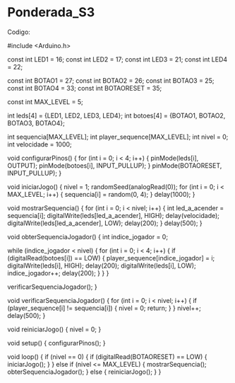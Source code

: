# Ponderada_S3
Codigo:


#include <Arduino.h>

const int LED1 = 16;
const int LED2 = 17;
const int LED3 = 21;
const int LED4 = 22;

const int BOTAO1 = 27;
const int BOTAO2 = 26;
const int BOTAO3 = 25;
const int BOTAO4 = 33;
const int BOTAORESET = 35;

const int MAX_LEVEL = 5;

int leds[4] = {LED1, LED2, LED3, LED4};
int botoes[4] = {BOTAO1, BOTAO2, BOTAO3, BOTAO4};

int sequencia[MAX_LEVEL];
int player_sequence[MAX_LEVEL];
int nivel = 0;
int velocidade = 1000;

void configurarPinos() {
  for (int i = 0; i < 4; i++) {
    pinMode(leds[i], OUTPUT);
    pinMode(botoes[i], INPUT_PULLUP);
  }
  pinMode(BOTAORESET, INPUT_PULLUP);
}

void iniciarJogo() {
  nivel = 1;
  randomSeed(analogRead(0));
  for (int i = 0; i < MAX_LEVEL; i++) {
    sequencia[i] = random(0, 4);
  }
  delay(1000);
}

void mostrarSequencia() {
  for (int i = 0; i < nivel; i++) {
    int led_a_acender = sequencia[i];
    digitalWrite(leds[led_a_acender], HIGH);
    delay(velocidade);
    digitalWrite(leds[led_a_acender], LOW);
    delay(200);
  }
  delay(500);
}

void obterSequenciaJogador() {
  int indice_jogador = 0;

  while (indice_jogador < nivel) {
    for (int i = 0; i < 4; i++) {
      if (digitalRead(botoes[i]) == LOW) {
        player_sequence[indice_jogador] = i;
        digitalWrite(leds[i], HIGH);
        delay(200);
        digitalWrite(leds[i], LOW);
        indice_jogador++;
        delay(200);
      }
    }
  }

  verificarSequenciaJogador();
}

void verificarSequenciaJogador() {
  for (int i = 0; i < nivel; i++) {
    if (player_sequence[i] != sequencia[i]) {
      nivel = 0;
      return;
    }
  }
  nivel++;
  delay(500);
}

void reiniciarJogo() {
  nivel = 0;
}

void setup() {
  configurarPinos();
}

void loop() {
  if (nivel == 0) {
    if (digitalRead(BOTAORESET) == LOW) {
      iniciarJogo();
    }
  } else if (nivel <= MAX_LEVEL) {
    mostrarSequencia();
    obterSequenciaJogador();
  } else {
    reiniciarJogo();
  }
}
